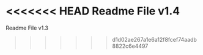 <<<<<<< HEAD
Readme File v1.4
=======
Readme File v1.3
>>>>>>> d1d02ae267a1e6a12f8fcef74aadb8822c6e4497
